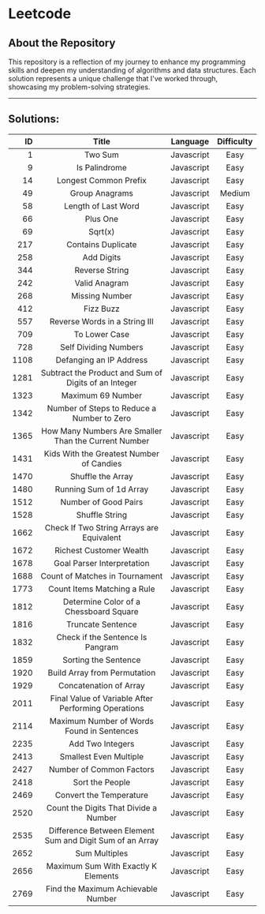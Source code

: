 # Leetcode

## About the Repository

This repository is a reflection of my journey to enhance my programming skills and deepen my understanding of algorithms and data structures. Each solution represents a unique challenge that I've worked through, showcasing my problem-solving strategies.

--- 

## Solutions:

| ID   |       Title                                                |  Language  | Difficulty |
|----: |:-----------------:                                         |:----------:|:----------:|
|  1   |     Two Sum                                                | Javascript |    Easy    |
|  9   | Is Palindrome                                              | Javascript |    Easy    |
| 14   | Longest Common Prefix                                      | Javascript |    Easy    |
| 49   | Group Anagrams                                             | Javascript |   Medium   |
| 58   | Length of Last Word                                        | Javascript |    Easy    |
| 66   | Plus One                                                   | Javascript |    Easy    |
| 69   | Sqrt(x)                                                    | Javascript |    Easy    |
| 217  | Contains Duplicate                                         | Javascript |    Easy    |
| 258  | Add Digits                                                 | Javascript |    Easy    |
| 344  | Reverse String                                             | Javascript |    Easy    |
| 242  | Valid Anagram                                              | Javascript |    Easy    |
| 268  | Missing Number                                             | Javascript |    Easy    |
| 412  | Fizz Buzz                                                  | Javascript |    Easy    |
| 557  | Reverse Words in a String III                              | Javascript |    Easy    |
| 709  | To Lower Case                                              | Javascript |    Easy    |
| 728  | Self Dividing Numbers                                      | Javascript |    Easy    |
| 1108 | Defanging an IP Address                                    | Javascript |    Easy    |
| 1281 | Subtract the Product and Sum of Digits of an Integer       | Javascript |    Easy    |
| 1323 | Maximum 69 Number                                          | Javascript |    Easy    |
| 1342 | Number of Steps to Reduce a Number to Zero                 | Javascript |    Easy    |
| 1365 | How Many Numbers Are Smaller Than the Current Number       | Javascript |    Easy    |
| 1431 | Kids With the Greatest Number of Candies                   | Javascript |    Easy    |
| 1470 | Shuffle the Array                                          | Javascript |    Easy    |
| 1480 | Running Sum of 1d Array                                    | Javascript |    Easy    |
| 1512 | Number of Good Pairs                                       | Javascript |    Easy    |
| 1528 | Shuffle String                                             | Javascript |    Easy    |
| 1662 | Check If Two String Arrays are Equivalent                  | Javascript |    Easy    |
| 1672 | Richest Customer Wealth                                    | Javascript |    Easy    |
| 1678 | Goal Parser Interpretation                                 | Javascript |    Easy    |
| 1688 | Count of Matches in Tournament                             | Javascript |    Easy    |
| 1773 | Count Items Matching a Rule                                | Javascript |    Easy    |
| 1812 | Determine Color of a Chessboard Square                     | Javascript |    Easy    |
| 1816 | Truncate Sentence                                          | Javascript |    Easy    |
| 1832 | Check if the Sentence Is Pangram                           | Javascript |    Easy    |
| 1859 | Sorting the Sentence                                       | Javascript |    Easy    |
| 1920 | Build Array from Permutation                               | Javascript |    Easy    |
| 1929 | Concatenation of Array                                     | Javascript |    Easy    |
| 2011 | Final Value of Variable After Performing Operations        | Javascript |    Easy    |
| 2114 | Maximum Number of Words Found in Sentences                 | Javascript |    Easy    |
| 2235 | Add Two Integers                                           | Javascript |    Easy    |
| 2413 | Smallest Even Multiple                                     | Javascript |    Easy    |
| 2427 | Number of Common Factors                                   | Javascript |    Easy    |
| 2418 | Sort the People                                            | Javascript |    Easy    |
| 2469 | Convert the Temperature                                    | Javascript |    Easy    |
| 2520 | Count the Digits That Divide a Number                      | Javascript |    Easy    |
| 2535 | Difference Between Element Sum and Digit Sum of an Array   | Javascript |    Easy    |
| 2652 | Sum Multiples                                              | Javascript |    Easy    |
| 2656 | Maximum Sum With Exactly K Elements                        | Javascript |    Easy    |
| 2769 | Find the Maximum Achievable Number                         | Javascript |    Easy    |
